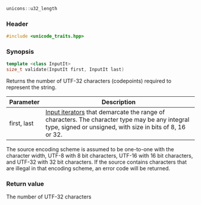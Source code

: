 ```c++
unicons::u32_length
```

### Header

```c++
#include <unicode_traits.hpp>
```

### Synopsis
```c++
template <class InputIt>
size_t validate(InputIt first, InputIt last) 
```

Returns the number of UTF-32 characters (codepoints) required to represent the string.

Parameter   |Description
------------|------------------------------
first, last | [Input iterators](http://en.cppreference.com/w/cpp/concept/InputIterator) that demarcate the range of characters. The character type may be any integral type, signed or unsigned, with size in bits of 8, 16 or 32. 

The source encoding scheme is assumed to be one-to-one with the character width, UTF-8 with 8 bit characters, UTF-16 with 16 bit characters, and UTF-32 with 32 bit characters. If the source contains characters that are illegal in that encoding scheme, an error code will be returned.

### Return value

The number of UTF-32 characters
